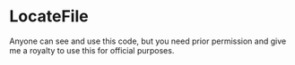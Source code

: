 # LocateFile
Anyone can see and use this code, but you need prior permission and give me a royalty to use this for official purposes.
